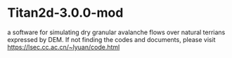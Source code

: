 # Titan2d-3.0.0-mod
a software for simulating dry granular avalanche flows over natural terrians expressed by DEM. 
If not finding the codes and documents, please visit https://lsec.cc.ac.cn/~lyuan/code.html
